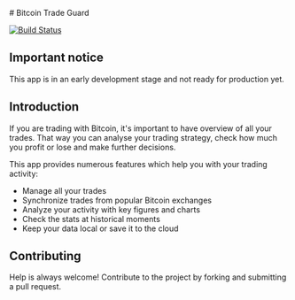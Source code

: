 # Bitcoin Trade Guard

[![Build Status][status]][travis]

## Important notice

This app is in an early development stage and not ready for production yet.

## Introduction

If you are trading with Bitcoin, it's important to have overview of all your
trades. That way you can analyse your trading strategy, check how much you
profit or lose and make further decisions.

This app provides numerous features which help you with your trading activity:

* Manage all your trades
* Synchronize trades from popular Bitcoin exchanges
* Analyze your activity with key figures and charts
* Check the stats at historical moments
* Keep your data local or save it to the cloud

## Contributing

Help is always welcome!
Contribute to the project by forking and submitting a pull request.

[status]: https://travis-ci.org/davidknezic/bitcoin-trade-guard.svg
[travis]: https://travis-ci.org/davidknezic/bitcoin-trade-guard
